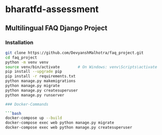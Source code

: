 # bharatfd-assessment
## Multilingual FAQ Django Project

### Installation

```bash
git clone https://github.com/DevyanshMalhotra/faq_project.git
cd faq_project
python -m venv venv
source venv/bin/activate        # On Windows: venv\Scripts\activate
pip install --upgrade pip
pip install -r requirements.txt
python manage.py makemigrations
python manage.py migrate
python manage.py createsuperuser
python manage.py runserver

### Docker-Commands

```bash
docker-compose up --build
docker-compose exec web python manage.py migrate
docker-compose exec web python manage.py createsuperuser
